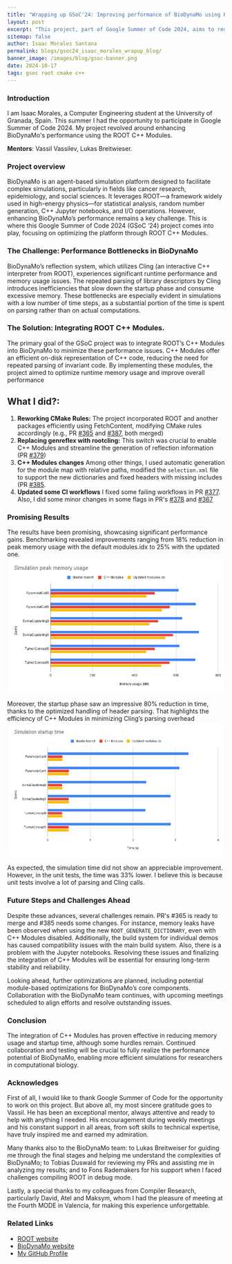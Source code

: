 ```yaml
---
title: "Wrapping up GSoC'24: Improving performance of BioDynaMo using ROOT C++ Modules"
layout: post
excerpt: "This project, part of Google Summer of Code 2024, aims to reduce the header parsing in BioDynaMo using the ROOT C++ Modules"
sitemap: false
author: Isaac Morales Santana
permalink: blogs/gsoc24_isaac_morales_wrapup_blog/
banner_image: /images/blog/gsoc-banner.png
date: 2024-10-17
tags: gsoc root cmake c++ 
---
```


### Introduction

I am Isaac Morales, a Computer Engineering student at the University of Granada, Spain.
This summer I had the opportunity to participate in Google Summer of Code 2024. My project
revolved around enhancing BioDynaMo's performance using the ROOT C++ Modules.

**Mentors**: Vassil Vassilev, Lukas Breitwieser.


### Project overview

BioDynaMo is an agent-based simulation platform designed to facilitate complex simulations,
particularly in fields like cancer research, epidemiology, and social sciences. It leverages
ROOT—a framework widely used in high-energy physics—for statistical analysis, random number 
generation, C++ Jupyter notebooks, and I/O operations. However, enhancing BioDynaMo’s performance
remains a key challenge. This is where this Google Summer of Code 2024 (GSoC ‘24) project comes
into play, focusing on optimizing the platform through ROOT C++ Modules.

### The Challenge: Performance Bottlenecks in BioDynaMo
BioDynaMo’s reflection system, which utilizes Cling (an interactive C++ interpreter from ROOT),
experiences significant runtime performance and memory usage issues. The repeated parsing of library
descriptors by Cling introduces inefficiencies that slow down the startup phase and consume excessive
memory. These bottlenecks are especially evident in simulations with a low number of time steps, as
a substantial portion of the time is spent on parsing rather than on actual computations.

### The Solution: Integrating ROOT C++ Modules.
The primary goal of the GSoC project was to integrate ROOT’s C++ Modules into BioDynaMo to minimize
these performance issues. C++ Modules offer an efficient on-disk representation of C++ code,
reducing the need for repeated parsing of invariant code. By implementing these modules,
the project aimed to optimize runtime memory usage and improve overall performance

## What I did?:
1. **Reworking CMake Rules:** The project incorporated ROOT and another packages
efficiently using FetchContent, modifying CMake rules accordingly (e.g., PR [#365](https://github.com/BioDynaMo/biodynamo/pull/365)
and [#387](https://github.com/BioDynaMo/biodynamo/pull/387), both merged)
2. **Replacing genreflex with rootcling:** This switch was crucial to enable C++ Modules and
streamline the generation of reflection information (PR [#379](https://github.com/BioDynaMo/biodynamo/pull/379))
3. **C++ Modules changes** Among other things, I used automatic generation for the module map with relative paths,
modified the `selection.xml` file to support the new dictionaries and fixed headers with missing includes (PR [#385](https://github.com/BioDynaMo/biodynamo/pull/385).
4. **Updated some CI workflows** I fixed some failing workflows in PR [#377](https://github.com/BioDynaMo/biodynamo/pull/377).
Also, I did some minor changes in some flags in PR's [#378](https://github.com/BioDynaMo/biodynamo/pull/378) and [#367](https://github.com/BioDynaMo/biodynamo/pull/367)

### Promising Results
The results have been promising, showcasing significant performance gains. Benchmarking revealed 
improvements ranging from 18% reduction in peak memory usage with the default modules.idx to 25% with the
updated one.
![Plot of the peak memory usage in various demos](/images/blog/bdm-peak-memory.png)


Moreover, the startup phase saw an impressive 80% reduction in time, thanks to the optimized
handling of header parsing. That highlights the efficiency of C++ Modules in minimizing
Cling’s parsing overhead
![Plot of the startup time in various demos](/images/blog/bdm-startup-time.png)

As expected, the simulation time did not show an appreciable improvement. However, in the
unit tests, the time was 33% lower. I believe this is because unit tests involve a lot of parsing and Cling calls.

### Future Steps and Challenges Ahead
Despite these advances, several challenges remain. PR's #365 is ready to merge and #385 needs some changes. For instance, memory leaks have been observed when using the new
`ROOT_GENERATE_DICTIONARY`, even with C++ Modules disabled. Additionally, the build system for individual demos has
caused compatibility issues with the main build system. Also, there is a problem with the Jupyter notebooks.
Resolving these issues and finalizing the integration of C++ Modules will be essential for ensuring long-term stability and reliability.

Looking ahead, further optimizations are planned, including potential module-based optimizations for BioDynaMo’s
core components. Collaboration with the BioDynaMo team continues, with upcoming meetings scheduled
to align efforts and resolve outstanding issues.

### Conclusion
The integration of C++ Modules has proven effective in reducing memory usage and startup time, although some hurdles remain.
Continued collaboration and testing will be crucial to fully realize the performance potential of BioDynaMo,
enabling more efficient simulations for researchers in computational biology.

### Acknowledges
First of all, I would like to thank Google Summer of Code for the opportunity to work on this project.
But above all, my most sincere gratitude goes to Vassil. He has been an exceptional mentor, always attentive
and ready to help with anything I needed. His encouragement during weekly meetings and his constant support in all areas,
from soft skills to technical expertise, have truly inspired me and earned my admiration.

Many thanks also to the BioDynaMo team: to Lukas Breitweiser for guiding me through the final stages and helping
me understand the complexities of BioDynaMo; to Tobias Duswald for reviewing my PRs and assisting me in analyzing
my results; and to Fons Rademakers for his support when I faced challenges compiling ROOT in debug mode.

Lastly, a special thanks to my colleagues from Compiler Research, particularly David, Atel and Maksym, whom I had
the pleasure of meeting at the Fourth MODE in Valencia, for making this experience unforgettable.

### Related Links

- [ROOT website](https://root.cern)
- [BioDynaMo website](https://www.biodynamo.org/)
- [My GitHub Profile](https://github.com/imorlxs)


